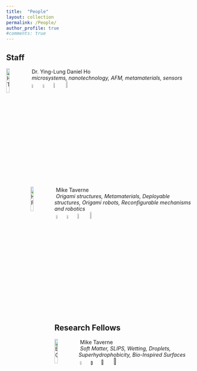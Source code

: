 ```yaml
---
title:  "People"
layout: collection
permalink: /People/
author_profile: true
#comments: true
---
```


## Staff

<img src="{{ site.url }}{{ site.baseurl }}/assets/profiles/profile_im_HT.jpg" alt="HT" style="float: left;width: 13%"/>&nbsp;Dr. Ying-Lung Daniel Ho<br>&nbsp;*microsystems, nanotechnology, AFM, metamaterials, sensors* <br>&nbsp;<a href="https://researchportal.northumbria.ac.uk/en/persons/hamdi-torun"><img src="{{ site.url }}{{ site.baseurl }}/assets/profiles/nuw.png" alt="HT" style="width: 5%; border: none; text-decoration: none"/></a>&nbsp;<a href="https://scholar.google.com/citations?user=h9gO5GAAAAAJ&hl=en"><img src="{{ site.url }}{{ site.baseurl }}/assets/profiles/google.png" alt="HT" style="width: 5%; border: none; text-decoration: none"/></a>&nbsp;<a href="https://www.linkedin.com/in/hamditorun/"><img src="{{ site.url }}{{ site.baseurl }}/assets/profiles/linkedin.png" alt="HT" style="width: 6%; border: none; text-decoration: none"/></a>&nbsp;<a href="https://www.researchgate.net/profile/Hamdi-Torun/"><img src="{{ site.url }}{{ site.baseurl }}/assets/profiles/rg.png" alt="HT" style="width: 7%; border: none; text-decoration: none"/></a>&nbsp;

<img src="{{ site.url }}{{ site.baseurl }}/assets/profiles/profile_im_HF.jpg" alt="HF" style="float: left;width: 13%"/>&nbsp;Mike Taverne<br>&nbsp;*Origami structures, Metamaterials, Deployable structures, Origami robots, Reconfigurable mechanisms and robotics* <br>&nbsp;<a href="https://researchportal.northumbria.ac.uk/en/persons/huijuan-feng"><img src="{{ site.url }}{{ site.baseurl }}/assets/profiles/nuw.png" alt="HF" style="width: 5%; border: none; text-decoration: none"/></a>&nbsp;<a href="https://scholar.google.com/citations?user=IyMmvRIAAAAJ&hl"><img src="{{ site.url }}{{ site.baseurl }}/assets/profiles/google.png" alt="HF" style="width: 5%; border: none; text-decoration: none"/></a>&nbsp;<a href="https://www.linkedin.com/in/huijuan-feng-3a1b8b78/"><img src="{{ site.url }}{{ site.baseurl }}/assets/profiles/linkedin.png" alt="HF" style="width: 6%; border: none; text-decoration: none"/></a>&nbsp;<a href="https://www.researchgate.net/profile/Huijuan-Feng-2"><img src="{{ site.url }}{{ site.baseurl }}/assets/profiles/rg.png" alt="HF" style="width: 7%; border: none; text-decoration: none"/></a>&nbsp;

## Research Fellows

<img src="{{ site.url }}{{ site.baseurl }}/assets/profiles/profile_im_BO.jpg" alt="BO" style="float: left;width: 13%"/>&nbsp;Mike Taverne<br>&nbsp;*Soft Matter, SLIPS, Wetting, Droplets, Superhydrophobicity, Bio-Inspired Surfaces* <br>&nbsp;<a href="https://researchportal.northumbria.ac.uk/en/persons/bethany-orme"><img src="{{ site.url }}{{ site.baseurl }}/assets/profiles/nuw.png" alt="BO" style="width: 5%; border: none; text-decoration: none"/></a>&nbsp;<a href=""><img src="{{ site.url }}{{ site.baseurl }}/assets/profiles/google.png" alt="BO" style="width: 5%; border: none; text-decoration: none"/></a>&nbsp;<a href=""><img src="{{ site.url }}{{ site.baseurl }}/assets/profiles/linkedin.png" alt="BO" style="width: 6%; border: none; text-decoration: none"/></a>&nbsp;<a href=""><img src="{{ site.url }}{{ site.baseurl }}/assets/profiles/rg.png" alt="BO" style="width: 7%; border: none; text-decoration: none"/></a>&nbsp;

<!--## PhD Students

<img src="{{ site.url }}{{ site.baseurl }}/assets/profiles/profile_im_CM.jpg" alt="CM" style="float: left;width: 13%"/>&nbsp;Christopher Markwell <br>&nbsp;*Atomic Force Microscopy, Mechanobiology, Cells, Microscopy, Surface Acoustic Waves, Acoustofluidics* <br>&nbsp;<a href="https://researchportal.northumbria.ac.uk/en/persons/christopher-markwell"><img src="{{ site.url }}{{ site.baseurl }}/assets/profiles/nuw.png" alt="CM" style="width: 5%; border: none; text-decoration: none"/></a>&nbsp;<a href=""><img src="{{ site.url }}{{ site.baseurl }}/assets/profiles/google.png" alt="CM" style="width: 5%; border: none; text-decoration: none"/></a>&nbsp;<a href="https://uk.linkedin.com/in/christopher-markwell-400374123"><img src="{{ site.url }}{{ site.baseurl }}/assets/profiles/linkedin.png" alt="CM" style="width: 6%; border: none; text-decoration: none"/></a>&nbsp;<a href=""><img src="{{ site.url }}{{ site.baseurl }}/assets/profiles/rg.png" alt="CM" style="width: 7%; border: none; text-decoration: none"/></a>&nbsp;

## Alumni-->
